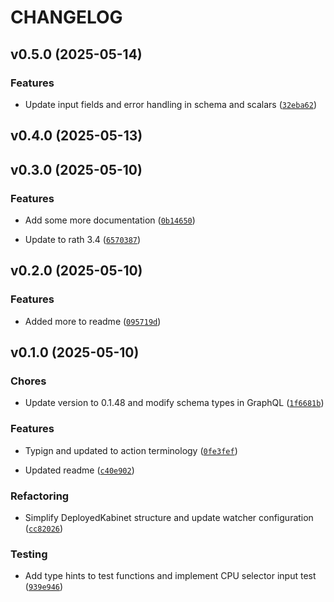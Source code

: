 # CHANGELOG


## v0.5.0 (2025-05-14)

### Features

- Update input fields and error handling in schema and scalars
  ([`32eba62`](https://github.com/arkitektio/kabinet/commit/32eba627ff613ad53f5e2e9c71d2042dca3ca5ae))


## v0.4.0 (2025-05-13)


## v0.3.0 (2025-05-10)

### Features

- Add some more documentation
  ([`0b14650`](https://github.com/arkitektio/kabinet/commit/0b146509c3706b15aefa8c2f2b03dd34eace7fc8))

- Update to rath 3.4
  ([`6570387`](https://github.com/arkitektio/kabinet/commit/657038778eb8cb89c8924f89ca0f948abb0fd9a7))


## v0.2.0 (2025-05-10)

### Features

- Added more to readme
  ([`095719d`](https://github.com/arkitektio/kabinet/commit/095719d48486c7f23a6441bdf27dade6c38a7919))


## v0.1.0 (2025-05-10)

### Chores

- Update version to 0.1.48 and modify schema types in GraphQL
  ([`1f6681b`](https://github.com/arkitektio/kabinet/commit/1f6681b65958f98e68c84cd993b47271bf0d6bf9))

### Features

- Typign and updated to action terminology
  ([`0fe3fef`](https://github.com/arkitektio/kabinet/commit/0fe3fef8eeba47eac8e5a9150fb68abb94df1ddf))

- Updated readme
  ([`c40e902`](https://github.com/arkitektio/kabinet/commit/c40e9020d7be10ade6e0c10d8e93f12c5df8be1c))

### Refactoring

- Simplify DeployedKabinet structure and update watcher configuration
  ([`cc82026`](https://github.com/arkitektio/kabinet/commit/cc8202606158a15600382e33f54729e81e1ab964))

### Testing

- Add type hints to test functions and implement CPU selector input test
  ([`939e946`](https://github.com/arkitektio/kabinet/commit/939e94619ea0f1495991352790f63f4b980c3bca))
